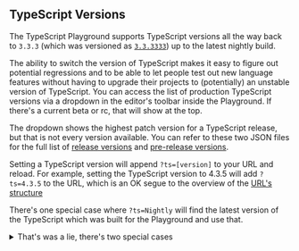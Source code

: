 ## TypeScript Versions

The TypeScript Playground supports TypeScript versions all the way back to `3.3.3` (which was versioned as [`3.3.3333`](https://github.com/Microsoft/TypeScript/issues/30032)) up to the latest nightly build.

The ability to switch the version of TypeScript makes it easy to figure out potential regressions and to be able to let people test out new language features without having to upgrade their projects to (potentially) an unstable version of TypeScript. You can access the list of production TypeScript versions via a dropdown in the editor's toolbar inside the Playground. If there's a current beta or rc, that will show at the top.

The dropdown shows the highest patch version for a TypeScript release, but that is not every version available. You can refer to these two JSON files for the full list of [release versions](https://typescript.azureedge.net/indexes/releases.json) and [pre-release versions](https://typescript.azureedge.net/indexes/pre-releases.json).

Setting a TypeScript version will append `?ts=[version]` to your URL and reload. For example, setting the TypeScript version to 4.3.5 will add `?ts=4.3.5` to the URL, which is an OK segue to the overview of the [URL's structure](/play#handbook-10)

There's one special case where `?ts=Nightly` will find the latest version of the TypeScript which was built for the Playground and use that.

<details>
<summary>That's was a lie, there's two special cases</summary>

Funny enough, what really does feel like a security hole in Firefox/Chromium browsers (_to this author_) is that web pages in those browsers can arbitrarily load JavaScript from `localhost`. This "feature" is abused to support Plugin development environments inside the production version of the TypeScript website.

This same system can be used to load up a development version of TypeScript from your computer, there is a [script inside the TypeScript compiler](https://github.com/microsoft/TypeScript/blob/main/scripts/createPlaygroundBuild.js) which starts up a web server in node and hooks your local copy to the Playground.

</details>
